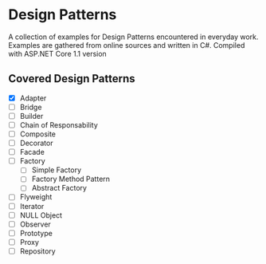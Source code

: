 # Design Patterns
A collection of examples for Design Patterns encountered in everyday work.
Examples are gathered from online sources and written in C#. Compiled with ASP.NET Core 1.1 version

## Covered Design Patterns
- [x] Adapter
- [ ] Bridge
- [ ] Builder
- [ ] Chain of Responsability
- [ ] Composite
- [ ] Decorator
- [ ] Facade
- [ ] Factory
    - [ ] Simple Factory
    - [ ] Factory Method Pattern
    - [ ] Abstract Factory
- [ ] Flyweight
- [ ] Iterator
- [ ] NULL Object
- [ ] Observer
- [ ] Prototype
- [ ] Proxy
- [ ] Repository
